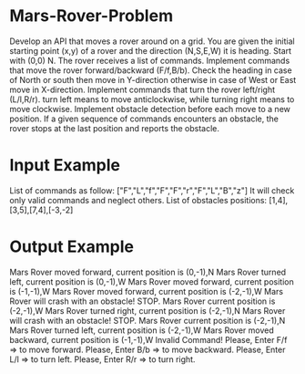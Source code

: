 # Mars-Rover-Problem
Develop an API that moves a rover around on a grid.
You are given the initial starting point (x,y) of a rover and the direction (N,S,E,W) it is heading.
Start with (0,0) N.
The rover receives a list of commands.
Implement commands that move the rover forward/backward (F/f,B/b).
Check the heading in case of North or south then move in Y-direction otherwise in case of West or East move in X-direction.
Implement commands that turn the rover left/right (L/l,R/r).
turn left means to move anticlockwise, while turning right means to move clockwise.
Implement obstacle detection before each move to a new position. If a given sequence of commands encounters an obstacle, the rover stops at the last position and reports the obstacle.

# Input Example
List of commands as follow: ["F","L","f","F","F","r","F","L","B","z"]
It will check only valid commands and neglect others.
List of obstacles positions: [1,4],[3,5],[7,4],[-3,-2]

# Output Example
Mars Rover moved forward, current position is (0,-1),N
Mars Rover turned left, current position is (0,-1),W
Mars Rover moved forward, current position is (-1,-1),W
Mars Rover moved forward, current position is (-2,-1),W
Mars Rover will crash with an obstacle! STOP.
Mars Rover current position is (-2,-1),W
Mars Rover turned right, current position is (-2,-1),N
Mars Rover will crash with an obstacle! STOP.
Mars Rover current position is (-2,-1),N
Mars Rover turned left, current position is (-2,-1),W
Mars Rover moved backward, current position is (-1,-1),W
Invalid Command!
Please, Enter F/f => to move forward.
Please, Enter B/b => to move backward.
Please, Enter L/l => to turn left.
Please, Enter R/r => to turn right.
